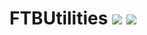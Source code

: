 # FTBUtilities [![](http://cf.way2muchnoise.eu/ftb-utilities.svg)](https://minecraft.curseforge.com/projects/ftb-utilities) [![](http://cf.way2muchnoise.eu/versions/ftb-utilities.svg)](https://minecraft.curseforge.com/projects/ftb-utilities)